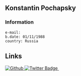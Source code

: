 ##  Konstantin Pochapsky

<!--- ![](https://img.kupigolos.ru/hero/5cdb24f3b1b61.png?p=bh&s=9055fef02549abf46d80d95bd9a7c3c4) -->

### Information
    e-mail: 
    b.date: 01/11/1988
    country: Russia


## Links
<div id="badges">
<a href="your-github-URL">
 <img src="https://img.shields.io/badge/-github-green" alt="Github "/>

</a>
<a href="your-twitter-URL">
    <img src="https://img.shields.io/badge/Twitter-blue?style=for-the-badge&logo=twitter&logoColor=white" alt="Twitter Badge"/>
  </a>

  
  <a href="your-github-URL">
  <img src="https://komarev.com/ghpvc/?username=pochapsky&style=flat-square&color=blue" alt=""/>
  </a>
</div>
